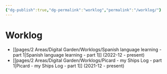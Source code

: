 ```yaml
---
{"dg-publish":true,"dg-permalink":"worklog","permalink":"/worklog/"}
---
```



# Worklog

- [[pages/2 Areas/Digital Garden/Worklogs/Spanish language learning - part 1\|Spanish language learning - part 1]] (2022-12 - present)
- [[pages/2 Areas/Digital Garden/Worklogs/Picard - my Ships Log - part 1\|Picard - my Ships Log - part 1]] (2021-12 - present)

